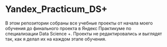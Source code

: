 # Yandex_Practicum_DS+
В этом репозитории собраны все учебные проекты от начала моего обучения до финального проекта в Яндекс Практикуме по специализации Data Science +. Проекты не редактировались и выглядят так, как я делал их на каждом этапе обучения.
